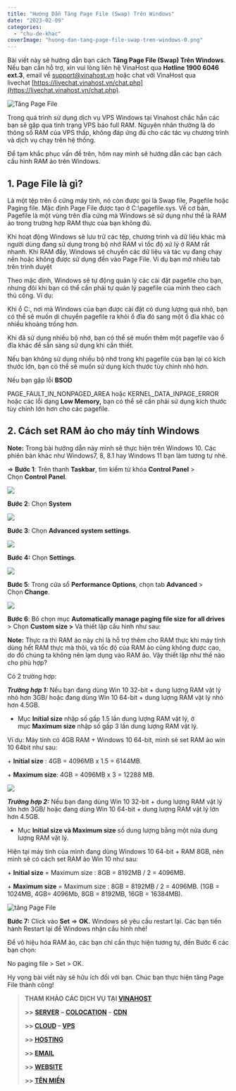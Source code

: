 ```yaml
---
title: "Hướng Dẫn Tăng Page File (Swap) Trên Windows"
date: "2023-02-09"
categories: 
  - "chu-de-khac"
coverImage: "huong-dan-tang-page-file-swap-tren-windows-0.png"
---
```


Bài viết này sẽ hướng dẫn bạn cách **Tăng Page File (Swap) Trên Windows**. Nếu bạn cần hỗ trợ, xin vui lòng liên hệ VinaHost qua **Hotline 1900 6046 ext.3**, email về [support@vinahost.vn](mailto:support@vinahost.vn) hoặc chat với VinaHost qua livechat [https://livechat.vinahost.vn/chat.php](https://livechat.vinahost.vn/chat.php).

![Tăng Page File](images/huong-dan-tang-page-file-swap-tren-windows-1.jpg)

Trong quá trình sử dụng dịch vụ VPS Windows tại Vinahost chắc hẳn các bạn sẽ gặp qua tình trạng VPS báo full RAM. Nguyên nhân thường là do thông số RAM của VPS thấp, không đáp ứng đủ cho các tác vụ chương trình và dịch vụ chạy trên hệ thống.

Để tạm khắc phục vấn đề trên, hôm nay mình sẽ hướng dẫn các bạn cách cấu hình RAM ảo trên Windows.

## 1\. Page File là gì?

Là một tệp trên ổ cứng máy tính, nó còn được gọi là Swap file, Pagefile hoặc Paging file. Mặc định Page File được tạo ở C:\\pagefile.sys. Về cơ bản, Pagefile là một vùng trên đĩa cứng mà Windows sẽ sử dụng như thể là RAM ảo trong trường hợp RAM thực của bạn không đủ.

Khi hoạt động Windows sẽ lưu trữ các tệp, chương trình và dữ liệu khác mà người dùng đang sử dụng trong bộ nhớ RAM vì tốc độ xử lý ở RAM rất nhanh. Khi RAM đầy, Windows sẽ chuyển các dữ liệu và tác vụ đang chạy nền hoặc không được sử dụng đến vào Page File. Ví dụ bạn mở nhiều tab trên trình duyệt

Theo mặc định, Windows sẽ tự động quản lý các cài đặt pagefile cho bạn, nhưng đôi khi bạn có thể cần phải tự quản lý pagefile của mình theo cách thủ công. Ví dụ:

Khi ổ C:, nơi mà Windows của bạn được cài đặt có dung lượng quá nhỏ, bạn có thể sẽ muốn di chuyển pagefile ra khỏi ổ đĩa đó sang một ổ đĩa khác có nhiều khoảng trống hơn.

Khi đã sử dụng nhiều bộ nhớ, bạn có thể sẽ muốn thêm một pagefile vào ổ đĩa khác để sẵn sàng sử dụng khi cần thiết.

Nếu bạn không sử dụng nhiều bộ nhớ trong khi pagefile của bạn lại có kích thước lớn, bạn có thể sẽ muốn sử dụng kích thước tùy chỉnh nhỏ hơn.

Nếu bạn gặp lỗi **BSOD**

PAGE\_FAULT\_IN\_NONPAGED\_AREA hoặc KERNEL\_DATA\_INPAGE\_ERROR hoặc các lỗi dạng **Low Memory,** bạn có thể sẽ cần phải sử dụng kích thước tùy chỉnh lớn hơn cho các pagefile.

## 2\. Cách set RAM ảo cho máy tính Windows

**Note:** Trong bài hướng dẫn này mình sẽ thực hiện trên Windows 10. Các phiên bản khác như Windows7, 8, 8.1 hay Windows 11 bạn làm tương tự nhé.

⇒ **Bước 1**: Trên thanh **Taskbar**, tìm kiếm từ khóa **Control Panel** \> Chọn **Control Panel**.

![](images/huong-dan-tang-page-file-swap-tren-windows-2.jpg)

**Bước 2**: Chọn **System**

![](images/huong-dan-tang-page-file-swap-tren-windows-3.jpg)

**Bước 3**: Chọn **Advanced system settings**.

![](images/huong-dan-tang-page-file-swap-tren-windows-4.jpg)

**Bước 4:** Chọn **Settings**.

![](images/huong-dan-tang-page-file-swap-tren-windows-5.jpg)

**Bước 5**: Trong cửa sổ **Performance Options**, chọn tab **Advanced** \> Chọn **Change**.

![](images/huong-dan-tang-page-file-swap-tren-windows-6.jpg)

**Bước 6**: Bỏ chọn mục **Automatically manage paging file size for all drives** \> Chọn **Custom size >** Và thiết lập cấu hình như sau:

**Note:** Thực ra thì RAM ảo này chỉ là hỗ trợ thêm cho RAM thực khi máy tính dùng hết RAM thực mà thôi, và tốc độ của RAM ảo cũng không được cao, do đó chúng ta không nên lạm dụng vào RAM ảo. Vậy thiết lập như thế nào cho phù hợp?

Có 2 trường hợp:

 **_Trường hợp 1:_** Nếu bạn đang dùng Win 10 32-bit + dung lượng RAM vật lý nhỏ hơn 3GB/ hoặc đang dùng Win 10 64-bit + dung lượng RAM vật lý nhỏ hơn 4.5GB.

- Mục **Initial size** nhập số gấp 1.5 lần dung lượng RAM vật lý, ở mục **Maximum size** nhập số gấp 3 lần dung lượng RAM vật lý.

Ví dụ: Máy tính có 4GB RAM + Windows 10 64-bit, mình sẽ set RAM ảo win 10 64bit như sau:

+ **Initial size** : 4GB = 4096MB x 1.5 = 6144MB.

+ **Maximum size**: 4GB = 4096MB x 3 = 12288 MB.

![](images/huong-dan-tang-page-file-swap-tren-windows-7.jpg)

 **_Trường hợp 2:_** Nếu bạn đang dùng Win 10 32-bit + dung lượng RAM vật lý lớn hơn 3GB/ hoặc đang dùng Win 10 64-bit + dung lượng RAM vật lý lớn hơn 4.5GB.

- Mục **Initial size và Maximum size** số dung lượng bằng một nửa dung lượng RAM vật lý.

Hiện tại máy tính của mình đang dùng Windows 10 64-bit + RAM 8GB, nên mình sẽ có cách set RAM ảo Win 10 như sau:

+ **Initial size** \= Maximum size : 8GB = 8192MB / 2 = 4096MB.

+ **Maximum size** \= Maximum size : 8GB = 8192MB / 2 = 4096MB. (1GB = 1024MB, 4GB= 4096Mb, 8GB = 8192MB, 16GB = 16384MB).

![tăng Page File](images/huong-dan-tang-page-file-swap-tren-windows-8.jpg)

**Bước 7:** Click vào **Set** \=> **OK.** Windows sẽ yêu cầu restart lại. Các bạn tiến hành Restart lại để Windows nhận cấu hình nhé!

Để vô hiệu hóa RAM ảo, các bạn chỉ cần thực hiện tương tự, đến Bước 6 các bạn chọn:

No paging file > Set > OK.

Hy vọng bài viết này sẽ hữu ích đối với bạn. Chúc bạn thực hiện tăng Page File thành công!

> **THAM KHẢO CÁC DỊCH VỤ TẠI [VINAHOST](https://kb.vinahost.vn/)**
> 
> **\>>** [**SERVER**](https://vinahost.vn/thue-may-chu-rieng/) **–** [**COLOCATION**](https://vinahost.vn/colocation.html) – [**CDN**](https://vinahost.vn/dich-vu-cdn-chuyen-nghiep)
> 
> **\>> [CLOUD](https://vinahost.vn/cloud-server-gia-re/) – [VPS](https://vinahost.vn/vps-ssd-chuyen-nghiep/)**
> 
> **\>> [HOSTING](https://vinahost.vn/wordpress-hosting)**
> 
> **\>> [EMAIL](https://vinahost.vn/email-hosting)**
> 
> **\>> [WEBSITE](http://vinawebsite.vn/)**
> 
> **\>> [TÊN MIỀN](https://vinahost.vn/ten-mien-gia-re/)**
